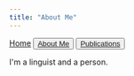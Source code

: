 ```yaml
---
title: "About Me"
---
```


<buttom>[Home](index.md)</button>
<button>[About Me](about.md)</button>
<button>[Publications](publications.md)</button>

I'm a linguist and a person.
